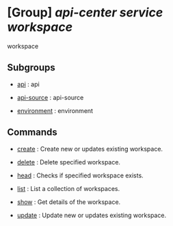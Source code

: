 # [Group] _api-center service workspace_

workspace

## Subgroups

- [api](/Commands/api-center/service/workspace/api/readme.md)
: api

- [api-source](/Commands/api-center/service/workspace/api-source/readme.md)
: api-source

- [environment](/Commands/api-center/service/workspace/environment/readme.md)
: environment

## Commands

- [create](/Commands/api-center/service/workspace/_create.md)
: Create new or updates existing workspace.

- [delete](/Commands/api-center/service/workspace/_delete.md)
: Delete specified workspace.

- [head](/Commands/api-center/service/workspace/_head.md)
: Checks if specified workspace exists.

- [list](/Commands/api-center/service/workspace/_list.md)
: List a collection of workspaces.

- [show](/Commands/api-center/service/workspace/_show.md)
: Get details of the workspace.

- [update](/Commands/api-center/service/workspace/_update.md)
: Update new or updates existing workspace.
